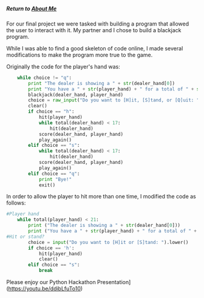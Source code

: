 ##### Return to [About Me](https://pacman715.github.io/pcabano-portfolio/)

For our final project we were tasked with building a program that allowed the user to interact with it.  My partner and I chose to build a blackjack program.

While I was able to find a good skeleton of code online, I made several modifications to make the program more true to the game.

Originally the code for the player's hand was:

```python
	while choice != "q":
		print "The dealer is showing a " + str(dealer_hand[0])
		print "You have a " + str(player_hand) + " for a total of " + str(total(player_hand))
		blackjack(dealer_hand, player_hand)
		choice = raw_input("Do you want to [H]it, [S]tand, or [Q]uit: ").lower()
		clear()
		if choice == "h":
			hit(player_hand)
			while total(dealer_hand) < 17:
				hit(dealer_hand)
			score(dealer_hand, player_hand)
			play_again()
		elif choice == "s":
			while total(dealer_hand) < 17:
				hit(dealer_hand)
			score(dealer_hand, player_hand)
			play_again()
		elif choice == "q":
			print "Bye!"
			exit()
```

In order to allow the player to hit more than one time, I modified the code as follows:

```python
#Player hand
	while total(player_hand) < 21:
		print ("The dealer is showing a " + str(dealer_hand[0]))
		print ("You have a " + str(player_hand) + " for a total of " + str(total(player_hand)))
#Hit or stand?
        choice = input("Do you want to [H]it or [S]tand: ").lower()
		if choice == 'h':
			hit(player_hand)
			clear()
		elif choice == "s":
			break
```
Please enjoy our Python Hackathon Presentation](https://youtu.be/ddibLfuTo10)

